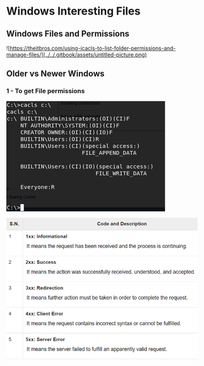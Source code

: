# Windows Interesting Files

## Windows Files and Permissions

![https://theitbros.com/using-icacls-to-list-folder-permissions-and-manage-files/](../../.gitbook/assets/untitled-picture.png)



## Older vs Newer Windows

### 1 - To get File permissions

![Older Versions of Windows](../../.gitbook/assets/fp.png)

![newer versions of Windows](../../.gitbook/assets/image%20%2828%29.png)

